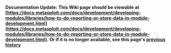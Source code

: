 <!-- Maintainers:  Please do not modify this file directly, create a pull request instead -->

**Documentation Update: This Wiki page should be viewable at [https://docs.metasploit.com/docs/development/developing-modules/libraries/how-to-do-reporting-or-store-data-in-module-development.html](https://docs.metasploit.com/docs/development/developing-modules/libraries/how-to-do-reporting-or-store-data-in-module-development.html). Or if it is no longer available, see this page's [previous history](./_history)**

